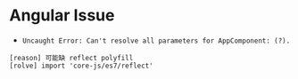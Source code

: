 # Angular Issue

* `Uncaught Error: Can't resolve all parameters for AppComponent: (?).`

```
[reason] 可能缺 reflect polyfill
[rolve] import 'core-js/es7/reflect'
```
